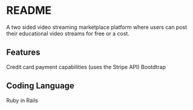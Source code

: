 # README

A two sided video streaming marketplace platform where users can post their educational video streams for free or a cost.

## Features

  Credit card payment capabilities (uses the Stripe API)
  Bootdtrap

## Coding Language

  Ruby in Rails
 

